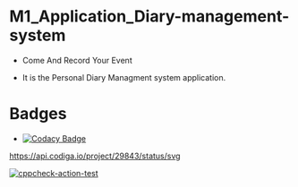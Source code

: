# M1_Application_Diary-management-system

* Come And Record Your Event

* It is the Personal Diary Managment system application.

# Badges
* [![Codacy Badge](https://app.codacy.com/project/badge/Grade/603c8843fb104947895b19857234abd4)](https://www.codacy.com/gh/Kapgate/M1_Application_Diary-management-system/dashboard?utm_source=github.com&amp;utm_medium=referral&amp;utm_content=Kapgate/M1_Application_Diary-management-system&amp;utm_campaign=Badge_Grade)


https://api.codiga.io/project/29843/status/svg

[![cppcheck-action-test](https://github.com/Kapgate/M1_Application_Diary-management-system/actions/workflows/cppcheck.yml/badge.svg)](https://github.com/Kapgate/M1_Application_Diary-management-system/actions/workflows/cppcheck.yml)


